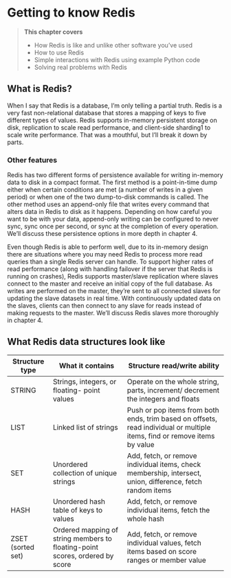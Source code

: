 # Getting to know Redis

> **This chapter covers**
>
>- How Redis is like and unlike other software you’ve used
>- How to use Redis
>- Simple interactions with Redis using example Python code
>- Solving real problems with Redis

## What is Redis?

When I say that Redis is a database, I’m only telling a partial truth. Redis is a very fast non-relational database that
stores a mapping of keys to five different types of values. Redis supports in-memory persistent storage on disk,
replication to scale read performance, and client-side sharding1 to scale write performance. That was a mouthful, but
I’ll break it down by parts.

### Other features

Redis has two different forms of persistence available for writing in-memory data to disk in a compact format. The first
method is a point-in-time dump either when certain conditions are met (a number of writes in a given period) or when one
of the two dump-to-disk commands is called. The other method uses an append-only file that writes every command that
alters data in Redis to disk as it happens. Depending on how careful you want to be with your data, append-only writing
can be configured to never sync, sync once per second, or sync at the completion of every operation. We’ll discuss these
persistence options in more depth in chapter 4.

Even though Redis is able to perform well, due to its in-memory design there are situations where you may need Redis to
process more read queries than a single Redis server can handle. To support higher rates of read performance (along with
handling failover if the server that Redis is running on crashes), Redis supports master/slave replication where slaves
connect to the master and receive an initial copy of the full database. As writes are performed on the master, they’re
sent to all connected slaves for updating the slave datasets in real time. With continuously updated data on the slaves,
clients can then connect to any slave for reads instead of making requests to the master. We’ll discuss Redis slaves
more thoroughly in chapter 4.

## What Redis data structures look like

|  Structure type   | What it contains  | Structure read/write ability | 
|  ----  | ----  | ---- |
| STRING  | Strings, integers, or floating- point values | Operate on the whole string, parts, increment/ decrement the integers and floats |
| LIST  | Linked list of strings | Push or pop items from both ends, trim based on offsets, read individual or multiple items, find or remove items by value |
| SET  | Unordered collection of unique strings | Add, fetch, or remove individual items, check membership, intersect, union, difference, fetch random items |
| HASH  | Unordered hash table of keys to values | Add, fetch, or remove individual items, fetch the whole hash |
| ZSET (sorted set)  | Ordered mapping of string members to floating-point scores, ordered by score | Add, fetch, or remove individual values, fetch items based on score ranges or member value |